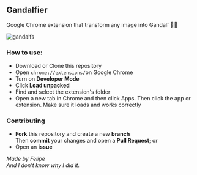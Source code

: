 ## Gandalfier

Google Chrome extension that transform any image into Gandalf 🧙‍♂️

![gandalfs](https://user-images.githubusercontent.com/55006796/99152606-91948b00-2681-11eb-8b24-cbd3a05cb37c.png)

### How to use:

- Download or Clone this repository
- Open ```chrome://extensions/```on Google Chrome
- Turn on **Developer Mode**
- Click **Load unpacked**
- Find and select the extension's folder
- Open a new tab in Chrome and then click Apps. Then click the app or extension. Make sure it loads and works correctly

### Contributing

- **Fork** this repository and create a new **branch**
<br>Then **commit** your changes and open a **Pull Request**; or
- Open an **issue**

*Made by Felipe
<br>And I don't know why I did it.*
